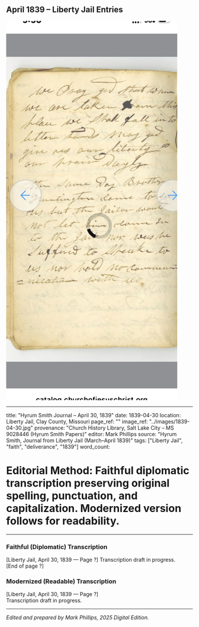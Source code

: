 ## April 1839 – Liberty Jail Entries

![Manuscript page thumbnail](../images/1839-04-30.jpg)

---
title: "Hyrum Smith Journal – April 30, 1839"
date: 1839-04-30
location: Liberty Jail, Clay County, Missouri
page_ref: ""
image_ref: "../images/1839-04-30.jpg"
provenance: "Church History Library, Salt Lake City – MS 9028446 (Hyrum Smith Papers)"
editor: Mark Phillips
source: "Hyrum Smith, Journal from Liberty Jail (March–April 1839)"
tags: ["Liberty Jail", "faith", "deliverance", "1839"]
word_count:
# Editorial Method: Faithful diplomatic transcription preserving original spelling, punctuation, and capitalization. Modernized version follows for readability.
---

### Faithful (Diplomatic) Transcription
[Liberty Jail, April 30, 1839 — Page ?]
Transcription draft in progress.  
[End of page ?]

### Modernized (Readable) Transcription
[Liberty Jail, April 30, 1839 — Page ?]  
Transcription draft in progress.

---
*Edited and prepared by Mark Phillips, 2025 Digital Edition.*
